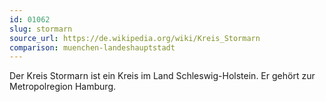 ```yaml
---
id: 01062
slug: stormarn
source_url: https://de.wikipedia.org/wiki/Kreis_Stormarn
comparison: muenchen-landeshauptstadt
---
```


Der Kreis Stormarn ist ein Kreis im Land Schleswig-Holstein. Er gehört zur Metropolregion Hamburg.
